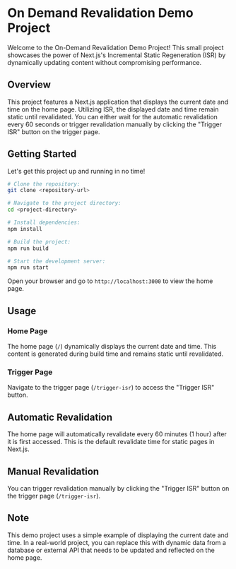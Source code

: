 # On Demand Revalidation Demo Project

Welcome to the On-Demand Revalidation Demo Project! This small project showcases the power of Next.js's Incremental Static Regeneration (ISR) by dynamically updating content without compromising performance.

## Overview

This project features a Next.js application that displays the current date and time on the home page. Utilizing ISR, the displayed date and time remain static until revalidated. You can either wait for the automatic revalidation every 60 seconds or trigger revalidation manually by clicking the "Trigger ISR" button on the trigger page.

## Getting Started

Let's get this project up and running in no time!

```bash
# Clone the repository:
git clone <repository-url>

# Navigate to the project directory:
cd <project-directory>

# Install dependencies:
npm install

# Build the project:
npm run build

# Start the development server:
npm run start
```

Open your browser and go to `http://localhost:3000` to view the home page.

## Usage

### Home Page

The home page (`/`) dynamically displays the current date and time. This content is generated during build time and remains static until revalidated.

### Trigger Page

Navigate to the trigger page (`/trigger-isr`) to access the "Trigger ISR" button.

## Automatic Revalidation

The home page will automatically revalidate every 60 minutes (1 hour) after it is first accessed. This is the default revalidate time for static pages in Next.js.

## Manual Revalidation

You can trigger revalidation manually by clicking the "Trigger ISR" button on the trigger page (`/trigger-isr`).

## Note

This demo project uses a simple example of displaying the current date and time. In a real-world project, you can replace this with dynamic data from a database or external API that needs to be updated and reflected on the home page.

